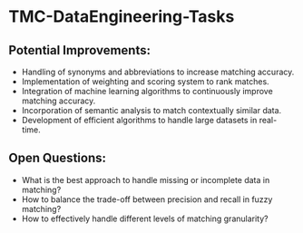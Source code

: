 # TMC-DataEngineering-Tasks

## Potential Improvements:

- Handling of synonyms and abbreviations to increase matching accuracy.
- Implementation of weighting and scoring system to rank matches.
- Integration of machine learning algorithms to continuously improve matching accuracy.
- Incorporation of semantic analysis to match contextually similar data.
- Development of efficient algorithms to handle large datasets in real-time.

## Open Questions:

- What is the best approach to handle missing or incomplete data in matching?
- How to balance the trade-off between precision and recall in fuzzy matching?
- How to effectively handle different levels of matching granularity?
